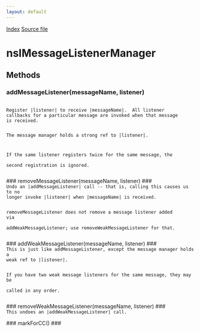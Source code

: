 ```yaml
---
layout: default
---
```

<div id='links'><a href="../index.html">Index</a>
<a href="http://dxr.mozilla.org/mozilla-central/source/dom/base/nsIMessageManager.idl">Source file</a>
</div>

# nsIMessageListenerManager #

## Methods ##

### addMessageListener(messageName, listener) ###
<code>  
Register |listener| to receive |messageName|.  All listener  
callbacks for a particular message are invoked when that message  
is received.  
  
The message manager holds a strong ref to |listener|.  
  
If the same listener registers twice for the same message, the  
second registration is ignored.  
  
</code>
### removeMessageListener(messageName, listener) ###
<code>  
Undo an |addMessageListener| call -- that is, calling this causes us to no  
longer invoke |listener| when |messageName| is received.  
  
removeMessageListener does not remove a message listener added via  
addWeakMessageListener; use removeWeakMessageListener for that.  
  
</code>
### addWeakMessageListener(messageName, listener) ###
<code>  
This is just like addMessageListener, except the message manager holds a  
weak ref to |listener|.  
  
If you have two weak message listeners for the same message, they may be  
called in any order.  
  
</code>
### removeWeakMessageListener(messageName, listener) ###
<code>  
This undoes an |addWeakMessageListener| call.  
  
</code>
### markForCC() ###

